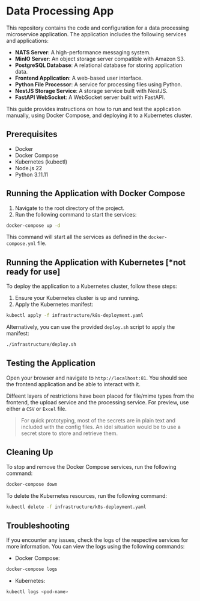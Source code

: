 # Data Processing App

This repository contains the code and configuration for a data processing microservice application. The application includes the following services and applications:

- **NATS Server**: A high-performance messaging system.
- **MinIO Server**: An object storage server compatible with Amazon S3.
- **PostgreSQL Database**: A relational database for storing application data.
- **Frontend Application**: A web-based user interface.
- **Python File Processor**: A service for processing files using Python.
- **NestJS Storage Service**: A storage service built with NestJS.
- **FastAPI WebSocket**: A WebSocket server built with FastAPI.

This guide provides instructions on how to run and test the application manually, using Docker Compose, and deploying it to a Kubernetes cluster.

## Prerequisites

- Docker
- Docker Compose
- Kubernetes (kubectl)
- Node.js 22
- Python 3.11.11

## Running the Application with Docker Compose

1. Navigate to the root directory of the project.
2. Run the following command to start the services:

```bash
docker-compose up -d
```

This command will start all the services as defined in the `docker-compose.yml` file.

## Running the Application with Kubernetes [*not ready for use]

To deploy the application to a Kubernetes cluster, follow these steps:

1. Ensure your Kubernetes cluster is up and running.
2. Apply the Kubernetes manifest:

```bash
kubectl apply -f infrastructure/k8s-deployment.yaml
```

Alternatively, you can use the provided `deploy.sh` script to apply the manifest:

```bash
./infrastructure/deploy.sh
```

## Testing the Application

Open your browser and navigate to `http://localhost:81`. You should see the frontend application and be able to interact with it.

Diffeent layers of restrictions have been placed for file/mime types from the frontend, the upload service and the processing service.
For preview, use either a `CSV` or `Excel` file.

> For quick prototyping, most of the secrets are in plain text and included with the config files. An idel situation would be to use a secret store to store and retrieve them.


## Cleaning Up

To stop and remove the Docker Compose services, run the following command:

```bash
docker-compose down
```

To delete the Kubernetes resources, run the following command:

```bash
kubectl delete -f infrastructure/k8s-deployment.yaml
```

## Troubleshooting

If you encounter any issues, check the logs of the respective services for more information. You can view the logs using the following commands:

- Docker Compose:

```bash
docker-compose logs
```

- Kubernetes:

```bash
kubectl logs <pod-name>
```
